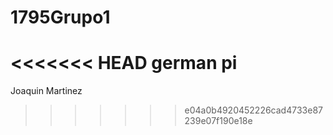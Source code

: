 # 1795Grupo1
<<<<<<< HEAD
german pi
=======

Joaquin Martinez
>>>>>>> e04a0b4920452226cad4733e87239e07f190e18e
